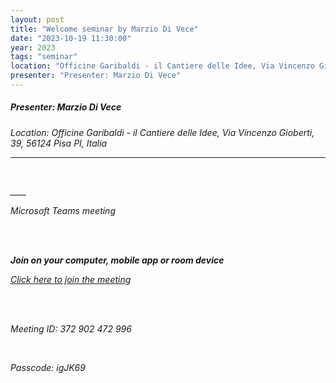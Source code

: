 ```yaml
---
layout: post
title: "Welcome seminar by Marzio Di Vece"
date: "2023-10-19 11:30:00"
year: 2023
tags: "seminar"
location: "Officine Garibaldi - il Cantiere delle Idee, Via Vincenzo Gioberti, 39, 56124 Pisa PI, Italia"
presenter: "Presenter: Marzio Di Vece"
---
```

<h5>Presenter: Marzio Di Vece</h5>
<em>Location: Officine Garibaldi - il Cantiere delle Idee, Via Vincenzo Gioberti, 39, 56124 Pisa PI, Italia<em>
<br>
<hr>

</span></p><br><p>____</p><p>Microsoft Teams meeting</p><br><br><b><p><strong>Join on your computer, mobile app or room device</strong></p></b><p><a href="https://teams.microsoft.com/l/meetup-join/19%3a9a85abed0d8544a8bc86e6f8f42e599d%40thread.tacv2/1697097711602?context=%7b%22Tid%22%3a%22c7456b31-a220-47f5-be52-473828670aa1%22%2c%22Oid%22%3a%22729b4d16-0567-46a8-a742-d2ae1bf09a4a%22%7d"><u>Click here to join the meeting</u></a></p><br><br><p>Meeting ID: 372 902 472 996 </p><p> </p><p>Passcode: igJK69 </p><br><p><br></p>

                